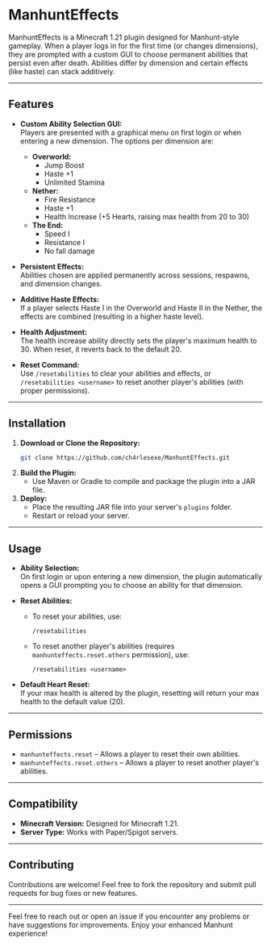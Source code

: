 # ManhuntEffects

ManhuntEffects is a Minecraft 1.21 plugin designed for Manhunt-style gameplay. When a player logs in for the first time (or changes dimensions), they are prompted with a custom GUI to choose permanent abilities that persist even after death. Abilities differ by dimension and certain effects (like haste) can stack additively.

---

## Features

- **Custom Ability Selection GUI:**  
  Players are presented with a graphical menu on first login or when entering a new dimension. The options per dimension are:
  - **Overworld:**  
    - Jump Boost  
    - Haste +1 
    - Unlimited Stamina
  - **Nether:**  
    - Fire Resistance  
    - Haste +1 
    - Health Increase (+5 Hearts, raising max health from 20 to 30)
  - **The End:**  
    - Speed I  
    - Resistance I  
    - No fall damage

- **Persistent Effects:**  
  Abilities chosen are applied permanently across sessions, respawns, and dimension changes.

- **Additive Haste Effects:**  
  If a player selects Haste I in the Overworld and Haste II in the Nether, the effects are combined (resulting in a higher haste level).

- **Health Adjustment:**  
  The health increase ability directly sets the player's maximum health to 30. When reset, it reverts back to the default 20.

- **Reset Command:**  
  Use `/resetabilities` to clear your abilities and effects, or `/resetabilities <username>` to reset another player's abilities (with proper permissions).

---

## Installation

1. **Download or Clone the Repository:**
   ```bash
   git clone https://github.com/ch4rlesexe/ManhuntEffects.git
   ```
2. **Build the Plugin:**
   - Use Maven or Gradle to compile and package the plugin into a JAR file.
3. **Deploy:**
   - Place the resulting JAR file into your server's `plugins` folder.
   - Restart or reload your server.

---

## Usage

- **Ability Selection:**  
  On first login or upon entering a new dimension, the plugin automatically opens a GUI prompting you to choose an ability for that dimension.

- **Reset Abilities:**  
  - To reset your abilities, use:
    ```
    /resetabilities
    ```
  - To reset another player's abilities (requires `manhunteffects.reset.others` permission), use:
    ```
    /resetabilities <username>
    ```

- **Default Heart Reset:**  
  If your max health is altered by the plugin, resetting will return your max health to the default value (20).

---

## Permissions

- `manhunteffects.reset` – Allows a player to reset their own abilities.
- `manhunteffects.reset.others` – Allows a player to reset another player's abilities.

---

## Compatibility

- **Minecraft Version:** Designed for Minecraft 1.21.
- **Server Type:** Works with Paper/Spigot servers.

---

## Contributing

Contributions are welcome! Feel free to fork the repository and submit pull requests for bug fixes or new features.

---

Feel free to reach out or open an issue if you encounter any problems or have suggestions for improvements. Enjoy your enhanced Manhunt experience!
